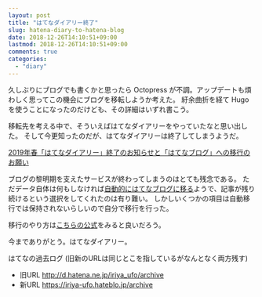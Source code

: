 ```yaml
---
layout: post
title: "はてなダイアリー終了"
slug: hatena-diary-to-hatena-blog
date: 2018-12-26T14:10:51+09:00
lastmod: 2018-12-26T14:10:51+09:00
comments: true
categories:
  - "diary"
---
```


久しぶりにブログでも書くかと思ったら Octopress が不調。アップデートも煩わしく思ってこの機会にブログを移転しようか考えた。
紆余曲折を経て Hugo を使うことになったのだけども、その詳細はいずれ書こう。

移転先を考える中で、そういえばはてなダイアリーをやっていたなと思い出した。
そして今更知ったのだが、はてなダイアリーは終了してしまうようだ。

[2019年春「はてなダイアリー」終了のお知らせと「はてなブログ」への移行のお願い](http://d.hatena.ne.jp/hatenadiary/20180830/blog_unify)

ブログの黎明期を支えたサービスが終わってしまうのはとても残念である。
ただデータ自体は何もしなければ[自動的にはてなブログに移る](http://d.hatena.ne.jp/hatenadiary/20181004/1538636539)ようで、記事が残り続けるという選択をしてくれたのは有り難い。
しかしいくつかの項目は自動移行では保持されないらしいので自分で移行を行った。

移行のやり方は[こちらの公式](http://help.hatenablog.com/entry/import)をみると良いだろう。

今までありがとう。はてなダイアリー。

はてなの過去ログ (旧新のURLは同じとこを指しているがなんとなく両方残す)

- 旧URL http://d.hatena.ne.jp/iriya_ufo/archive
- 新URL https://iriya-ufo.hateblo.jp/archive
